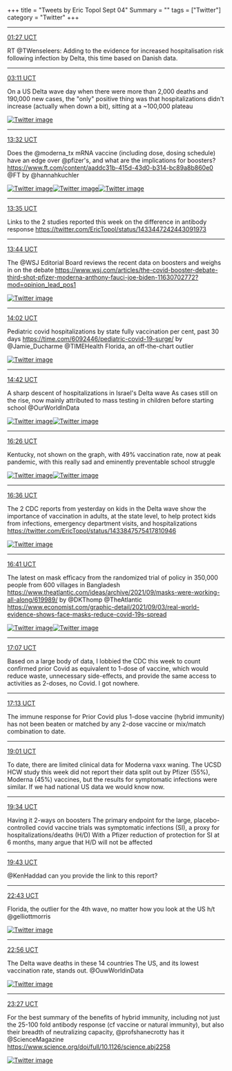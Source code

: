 +++
title = "Tweets by Eric Topol Sept 04"
Summary = ""
tags = ["Twitter"]
category = "Twitter"
+++


---

<a href="https://twitter.com/erictopol/status/1433964945092198404" target="_blank" rel="noreferer">01:27 UCT</a>

RT @TWenseleers: Adding to the evidence for increased hospitalisation risk following infection by Delta, this time based on Danish data.



---

<a href="https://twitter.com/erictopol/status/1433991105008193537" target="_blank" rel="noreferer">03:11 UCT</a>

On a US Delta wave day when there were more than 2,000 deaths and 190,000 new cases, the "only" positive thing was that hospitalizations didn't increase (actually when down a bit), sitting at a ~100,000 plateau 

<a href="E-aO6zRVcAE7P8e.jpg"  ><img src="E-aO6zRVcAE7P8e.jpg" alt="Twitter image" ></img></a>

---

<a href="https://twitter.com/erictopol/status/1434147305800667139" target="_blank" rel="noreferer">13:32 UCT</a>

Does the @moderna_tx mRNA vaccine (including dose, dosing schedule) have an edge over @pfizer's, and what are the implications for boosters?
https://www.ft.com/content/aaddc31b-415d-43d0-b314-bc89a8b860e0 @FT by @hannahkuchler 

<a href="E-cdAWMVEAIRi_J.jpg"  ><img src="E-cdAWMVEAIRi_J.jpg" alt="Twitter image" ></img></a><a href="E-cdDacVkAIW_ys.jpg"  ><img src="E-cdDacVkAIW_ys.jpg" alt="Twitter image" ></img></a><a href="E-cdGY3VgAAbHwt.jpg"  ><img src="E-cdGY3VgAAbHwt.jpg" alt="Twitter image" ></img></a>

---

<a href="https://twitter.com/erictopol/status/1434148059332571136" target="_blank" rel="noreferer">13:35 UCT</a>

Links to the 2 studies reported this week on the difference in antibody response https://twitter.com/EricTopol/status/1433447242443091973



---

<a href="https://twitter.com/erictopol/status/1434150373913104388" target="_blank" rel="noreferer">13:44 UCT</a>

The @WSJ Editorial Board reviews the recent data on boosters and weighs in on the debate https://www.wsj.com/articles/the-covid-booster-debate-third-shot-pfizer-moderna-anthony-fauci-joe-biden-11630702772?mod=opinion_lead_pos1 

<a href="E-cgB63VEAA5M8b.jpg"  ><img src="E-cgB63VEAA5M8b.jpg" alt="Twitter image" ></img></a>

---

<a href="https://twitter.com/erictopol/status/1434154841446572044" target="_blank" rel="noreferer">14:02 UCT</a>

Pediatric covid hospitalizations by state fully vaccination per cent, past 30 days
https://time.com/6092446/pediatric-covid-19-surge/ by @Jamie_Ducharme @TIMEHealth 
Florida, an off-the-chart outlier 

<a href="E-ci4vWVcAEvrkZ.jpg"  ><img src="E-ci4vWVcAEvrkZ.jpg" alt="Twitter image" ></img></a>

---

<a href="https://twitter.com/erictopol/status/1434164903753838594" target="_blank" rel="noreferer">14:42 UCT</a>

A sharp descent of hospitalizations in Israel's Delta wave
As cases still on the rise, now mainly attributed to mass testing in children before starting school
@OurWorldInData 

<a href="E-cs35XVUAMLyAD.jpg"  ><img src="E-cs35XVUAMLyAD.jpg" alt="Twitter image" ></img></a><a href="E-cr8lRUcAE7WaK.jpg"  ><img src="E-cr8lRUcAE7WaK.jpg" alt="Twitter image" ></img></a>

---

<a href="https://twitter.com/erictopol/status/1434191163683008515" target="_blank" rel="noreferer">16:26 UCT</a>

Kentucky, not shown on the graph, with 49% vaccination rate, now at peak pandemic, with this really sad and eminently preventable school struggle 

<a href="E-dE-bGUYAAEzOT.jpg"  ><img src="E-dE-bGUYAAEzOT.jpg" alt="Twitter image" ></img></a><a href="E-dFKydUYAgPA6z.jpg"  ><img src="E-dFKydUYAgPA6z.jpg" alt="Twitter image" ></img></a>

---

<a href="https://twitter.com/erictopol/status/1434193548258148354" target="_blank" rel="noreferer">16:36 UCT</a>

The 2 CDC reports from yesterday on kids in the Delta wave show the importance of vaccination in adults, at the state level, to help protect kids from infections, emergency department visits, and hospitalizations 
https://twitter.com/EricTopol/status/1433847575417810946 

<a href="E-dHKGVVcAAU4Xc.png"  ><img src="E-dHKGVVcAAU4Xc.png" alt="Twitter image" ></img></a>

---

<a href="https://twitter.com/erictopol/status/1434194927806607361" target="_blank" rel="noreferer">16:41 UCT</a>

The latest on mask efficacy from the randomized trial of policy in 350,000 people from 600 villages in Bangladesh
https://www.theatlantic.com/ideas/archive/2021/09/masks-were-working-all-along/619989/ by @DKThomp @TheAtlantic 
https://www.economist.com/graphic-detail/2021/09/03/real-world-evidence-shows-face-masks-reduce-covid-19s-spread 

<a href="E-dH9SEVEAMPhwa.jpg"  ><img src="E-dH9SEVEAMPhwa.jpg" alt="Twitter image" ></img></a><a href="E-dIJJcVcAANfV6.jpg"  ><img src="E-dIJJcVcAANfV6.jpg" alt="Twitter image" ></img></a>

---

<a href="https://twitter.com/erictopol/status/1434201376247070723" target="_blank" rel="noreferer">17:07 UCT</a>

Based on a large body of data, I lobbied the CDC this week to count confirmed prior Covid as equivalent to 1-dose of vaccine, which would reduce waste, unnecessary side-effects, and provide the same access to activities as 2-doses, no Covid.
I got nowhere.



---

<a href="https://twitter.com/erictopol/status/1434203000474456069" target="_blank" rel="noreferer">17:13 UCT</a>

The immune response for Prior Covid plus 1-dose vaccine (hybrid immunity) has not been beaten or matched by any 2-dose vaccine or mix/match combination to date.



---

<a href="https://twitter.com/erictopol/status/1434230261802156041" target="_blank" rel="noreferer">19:01 UCT</a>

To date, there are limited clinical data for Moderna vaxx waning. The UCSD HCW study this week did not report their data split out by Pfizer (55%), Moderna (45%) vaccines, but the results for symptomatic infections were similar. If we had national US data we would know now.



---

<a href="https://twitter.com/erictopol/status/1434238427411611648" target="_blank" rel="noreferer">19:34 UCT</a>

Having it 2-ways on boosters
The primary endpoint for the large, placebo-controlled covid vaccine trials was symptomatic infections (SI), a proxy for hospitalizations/deaths (H/D)
With a Pfizer reduction of protection for SI at 6 months, many argue that H/D will not be affected



---

<a href="https://twitter.com/erictopol/status/1434240754910588928" target="_blank" rel="noreferer">19:43 UCT</a>

@KenHaddad can you provide the link to this report?



---

<a href="https://twitter.com/erictopol/status/1434286121232470018" target="_blank" rel="noreferer">22:43 UCT</a>

Florida, the outlier for the 4th wave, no matter how you look at the US
h/t @gelliottmorris 

<a href="E-ebe4mVkAAJgWo.jpg"  ><img src="E-ebe4mVkAAJgWo.jpg" alt="Twitter image" ></img></a>

---

<a href="https://twitter.com/erictopol/status/1434289353199550465" target="_blank" rel="noreferer">22:56 UCT</a>

The Delta wave deaths in these 14 countries
The US, and its lowest vaccination rate, stands out.
@OuwWorldinData 

<a href="E-eeEffVcAEHLFm.jpg"  ><img src="E-eeEffVcAEHLFm.jpg" alt="Twitter image" ></img></a>

---

<a href="https://twitter.com/erictopol/status/1434297208187224069" target="_blank" rel="noreferer">23:27 UCT</a>

For the best summary of the benefits of hybrid immunity, including not just the 25-100 fold antibody response (cf vaccine or natural immunity), but also their breadth of neutralizing capacity, @profshanecrotty has it @ScienceMagazine 
https://www.science.org/doi/full/10.1126/science.abj2258 

<a href="E-elEzFVgAQd3wG.jpg"  ><img src="E-elEzFVgAQd3wG.jpg" alt="Twitter image" ></img></a>